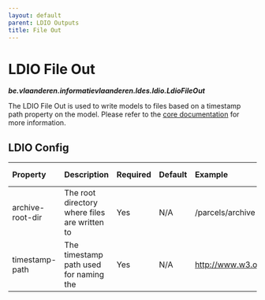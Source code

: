```yaml
---
layout: default
parent: LDIO Outputs
title: File Out
---
```


# LDIO File Out
***be.vlaanderen.informatievlaanderen.ldes.ldio.LdioFileOut***

The LDIO File Out is used to write models to files based on a timestamp path property on the model.
Please refer to the [core documentation](../../_core/ldi-outputs/file-archiving.md) for more information.

## LDIO Config

| Property         | Description                                   | Required | Default | Example                                    | Supported values                |
|:-----------------|:----------------------------------------------|:---------|:--------|:-------------------------------------------|:--------------------------------|
| archive-root-dir | The root directory where files are written to | Yes      | N/A     | /parcels/archive                           | Linux (+ Mac) and Windows paths |
| timestamp-path   | The timestamp path used for naming the        | Yes      | N/A     | http://www.w3.org/ns/prov#generatedAtTime  | Any valid LD predicate          |